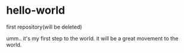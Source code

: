 # hello-world
first repository(will be deleted)

umm.. it's my first step to the world. it will be a great movement to the world.
